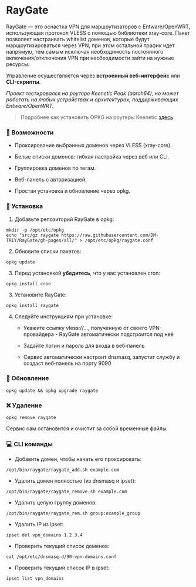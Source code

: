 # RayGate

RayGate — это оснастка VPN для маршрутизаторов с Entware/OpenWRT, использующая протокол VLESS с помощью библиотеки xray-core.
Пакет позволяет настраивать whitelist доменов, которые будут маршрутизироваться через VPN, при этом остальной трафик идет напрямую, тем самым исключая необходимость постоянного включения/отключения VPN при необходимости зайти на нужные ресурсы.

Управление осуществляется через **встроенный веб-интерфейс** или **CLI-скрипты**.

_Проект тестировался на роутере Keenetic Peak (aarch64), но может работать на любых устройствах и архитектурах, поддерживающих Entware/OpenWRT._

>Подробнее как установить OPKG на роутеры Keenetic [здесь](https://help.keenetic.com/hc/ru/articles/360000948719-OPKG).

### 🚀 Возможности

* Проксирование выбранных доменов через VLESS (xray-core).

* Белые списки доменов: гибкая настройка через веб или CLI.

* Группировка доменов по тегам.

* Веб-панель с авторизацией.

* Простая установка и обновление через opkg.

### 🔧 Установка


1.  Добавьте репозиторий RayGate в opkg:

```
mkdir -p /opt/etc/opkg
echo "src/gz raygate https://raw.githubusercontent.com/DM-TRIY/RayGate/gh-pages/all/" > /opt/etc/opkg/raygate.conf
```

2. Обновите списки пакетов:

``` 
opkg update 
```

3. Перед установкой **убедитесь**, что у вас установлен cron:

```
opkg install cron
```

3. Установите RayGate:

``` 
opkg install raygate 
```

4. Следуйте инструкциям при установке:

    * Укажите ссылку vless://…, полученную от своего VPN-провайдера - RayGate автоматически подстроится под неё

    * Задайте логин и пароль для входа в веб‑панель

    * Сервис автоматически настроит dnsmasq, запустит службу и создаст веб‑панель на порту 9090

### 🔄 Обновление

``` 
opkg update && opkg upgrade raygate
```

### ❌ Удаление

``` 
opkg remove raygate
```

Сервис сам остановится и очистит за собой временные файлы.

### 💻 CLI команды

* Добавить домен, чтобы начать его проксировать:
``` 
/opt/bin/raygate/raygate_add.sh example.com
``` 

* Удалить домен полностью (из dnsmasq и ipset):
``` 
/opt/bin/raygate/raygate_remove.sh example.com
``` 

* Удалить целую группу доменов:
``` 
/opt/bin/raygate/raygate_rem.sh group:example_group
``` 

* Удалить IP из ipset:
``` 
ipset del vpn_domains 1.2.3.4
``` 

* Проверить текущий список доменов:
``` 
cat /opt/etc/dnsmasq.d/90-vpn-domains.conf
``` 

* Проверить текущий список IP в ipset:
``` 
ipset list vpn_domains
``` 
